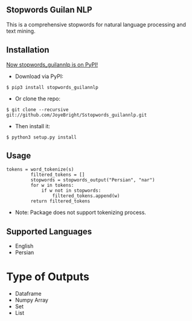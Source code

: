 ## Stopwords Guilan NLP

This is  a comprehensive stopwords for natural language processing and text mining.

## Installation

[Now stopwords_guilannlp is on PyPI!](https://pypi.org/project/stopwords-guilannlp)
<br>
   * Download via PyPI: 
   ```
   $ pip3 install stopwords_guilannlp
   ```
   * Or clone the repo: 
   ```
   $ git clone --recursive git://github.com/JoyeBright/Sstopwords_guilannlp.git
   ```
   * Then install it: 
   ```
   $ python3 setup.py install
   ```

## Usage
 ```
 tokens = word_tokenize(s)
          filtered_tokens = []
          stopwords = stopwords_output("Persian", "nar")
          for w in tokens:
              if w not in stopwords:
                  filtered_tokens.append(w)
          return filtered_tokens
 ```
 * Note: Package does not support tokenizing process.
## Supported Languages
   * English
   * Persian

# Type of Outputs
   * Dataframe
   * Numpy Array
   * Set
   * List
